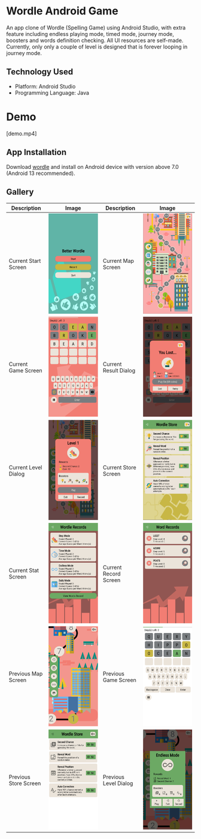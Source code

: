 # Wordle Android Game

An app clone of Wordle (Spelling Game) using Android Studio, 
with extra feature including endless playing mode, timed mode, 
journey mode, boosters and words definition checking.
All UI resources are self-made. 
Currently, only only a couple of level is designed that is forever looping in journey mode.

## Technology Used

- Platform: Android Studio
- Programming Language: Java

# Demo

[demo.mp4]

## App Installation

Download [wordle](wordle.apk) and install on Android device with version above 7.0 (Android 13 recommended). 

## Gallery

| Description           | Image                                                     | Description           | Image                                                        |
|-----------------------|-----------------------------------------------------------|-----------------------|--------------------------------------------------------------|
| Current Start Screen  | ![Current Start Screen](gallery/curr_start_screen.jpg)    | Current Map Screen    | ![Current Map Screen](gallery/curr_level_map_screen.jpg)     |
| Current Game Screen   | ![Current Game Screen](gallery/curr_game_screen.jpg)      | Current Result Dialog | ![Current Result Dialog](gallery/curr_result_screen.jpg)     |
| Current Level Dialog  | ![Current Level Dialog](gallery/curr_level_alert.jpg)     | Current Store Screen  | ![Current Store Screen](gallery/curr_store_screen.jpg)       |
| Current Stat Screen   | ![Current Level Dialog](gallery/curr_stat_screen.jpg)     | Current Record Screen | ![Current Store Screen](gallery/curr_word_record_screen.jpg) |
| Previous Map Screen   | ![Previous Map Screen](gallery/prev_level_map_screen.jpg) | Previous Game Screen  | ![Previous Game Screen](gallery/prev_game_screen.jpg)        |
| Previous Store Screen | ![Previous Store Screen](gallery/prev_store_screen.jpg)   | Previous Level Dialog | ![Previous Level Dialog](gallery/prev_level_alert.jpg)       |





